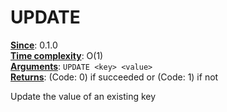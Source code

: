 # UPDATE
<ins>**Since**</ins>: 0.1.0  
<ins>**Time complexity**</ins>: O(1)  
<ins>**Arguments**</ins>: `UPDATE <key> <value>`  
<ins>**Returns**</ins>: (Code: 0) if succeeded or (Code: 1) if not  

Update the value of an existing key
